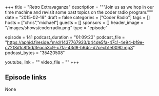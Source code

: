 +++
title = "Retro Extravaganza"
description = """Join us as we hop in our time machine and revisit some past topics on the coder radio program."""
date = "2015-02-16"
draft = false
categories = ["Coder Radio"]
tags = []
hosts = ["chris","michael"]
guests = []
sponsors = []
header_image = "/images/shows/coderradio.png"
type = "episode"

episode = 141
podcast_duration = "01:09:23"
podcast_file = "https://aphid.fireside.fm/d/1437767933/b44de5fa-47c1-4e94-bf9e-c72f8d1c8f5d/3eac53c9-c71a-43d9-b64c-d2cecb1e0090.mp3"
podcast_bytes = "35420508"

youtube_link = ""
video_file = ""
+++

## Episode links

None

